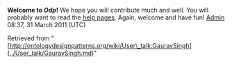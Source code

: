 __Welcome to _Odp_!__ We hope you will contribute much and well. 
You will probably want to read the [help pages](http://ontologydesignpatterns.org/wiki/Help:Contents "Help:Contents"). Again, welcome and have fun! [Admin](../User/ValentinaPresutti.md "User:ValentinaPresutti") 08:37, 31 March 2011 (UTC)





Retrieved from "[http://ontologydesignpatterns.org/wiki/User\_talk:GauravSingh](../User_talk/GauravSingh.md)"